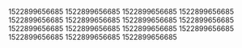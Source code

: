 1522899656685
1522899656685
1522899656685
1522899656685
1522899656685
1522899656685
1522899656685
1522899656685
1522899656685
1522899656685
1522899656685
1522899656685
1522899656685
1522899656685
1522899656685